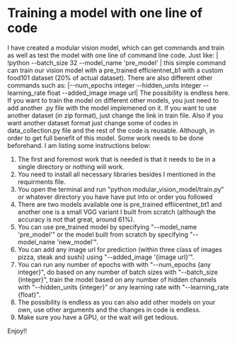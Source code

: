 # Training a model with one line of code

I have created a modular vision model, which can get commands and train as well as test the model with one line of command line code. Just like:
| !python --batch_size 32 --model_name 'pre_model' | 
this simple command can train our vision model with a pre_trained efficientnet_b1 with a custom food101 dataset (20% of actual dataset). There are also different other commands such as: 
|--num_epochs integer --hidden_units integer --learning_rate float --added_image image url|
The possibility is endless here. If you want to train the model on different other models, you just need to add another .py file with the model implemened on it. If you want to use another dataset (in zip format), just change the link in train file. Also if you want another dataset format just change some of codes in data_collection.py file and the rest of the code is reusable. 
Although, in order to get full benefit of this model. Some work needs to be done beforehand. I am listing some instructions below:

1. The first and foremost work that is needed is that it needs to be in a single directory or nothing will work.
2. You need to install all necessary libraries besides I mentioned in the requirments file.
3. You open the terminal and run "python modular_vision_model/train.py" or whatever directory you have have put into or order you followed
4. There are two models available one is pre_trained effiicentnet_bt1 and another one is a small VGG variant I built from scratch (although the accuracy is not that great, around 61%).
5. You can use pre_trained model by specifying "--model_name 'pre_model'" or the model built from scratch by specifying "--model_name 'new_model'".
6. You can add any image url for prediction (within three class of images pizza, steak and sushi) using "--added_image '{image url}'".
7. You can run any number of epochs with with "--num_epochs {any integer}", do based on any number of batch sizes with "--batch_size {integer}", train the model based on any number of hidden channels with "--hidden_units {integer}" or any learning rate with "--learning_rate {float}".
8. The possibility is endless as you can also add other models on your own, use other arguments and the changes in code is endless.
9. Make sure you have a GPU, or the wait will get tedious. 

Enjoy!!
